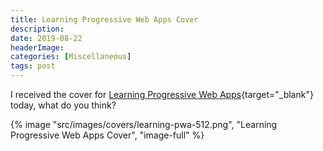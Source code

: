 ```yaml
---
title: Learning Progressive Web Apps Cover
description: 
date: 2019-08-22
headerImage: 
categories: [Miscellaneous]
tags: post
---
```


I received the cover for [Learning Progressive Web Apps](https://amzn.to/2UoBAC0){target="_blank"} today, what do you think?

{% image "src/images/covers/learning-pwa-512.png", "Learning Progressive Web Apps Cover", "image-full" %}
